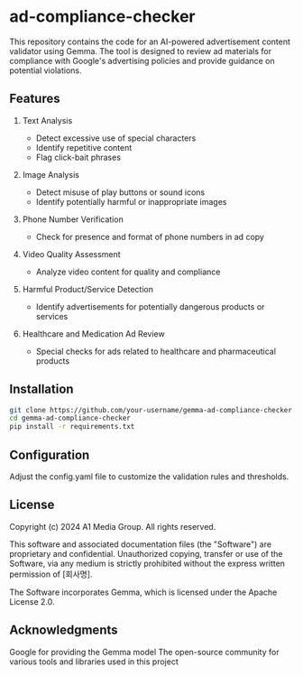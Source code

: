 # ad-compliance-checker

This repository contains the code for an AI-powered advertisement content validator using Gemma. The tool is designed to review ad materials for compliance with Google's advertising policies and provide guidance on potential violations.

## Features

1. Text Analysis
   - Detect excessive use of special characters
   - Identify repetitive content
   - Flag click-bait phrases

2. Image Analysis
   - Detect misuse of play buttons or sound icons
   - Identify potentially harmful or inappropriate images

3. Phone Number Verification
   - Check for presence and format of phone numbers in ad copy

4. Video Quality Assessment
   - Analyze video content for quality and compliance

5. Harmful Product/Service Detection
   - Identify advertisements for potentially dangerous products or services

6. Healthcare and Medication Ad Review
   - Special checks for ads related to healthcare and pharmaceutical products

## Installation

```bash
git clone https://github.com/your-username/gemma-ad-compliance-checker.git
cd gemma-ad-compliance-checker
pip install -r requirements.txt
```
## Configuration
Adjust the config.yaml file to customize the validation rules and thresholds.


## License

Copyright (c) 2024 A1 Media Group. All rights reserved.

This software and associated documentation files (the "Software") are proprietary and confidential. 
Unauthorized copying, transfer or use of the Software, via any medium is strictly prohibited without the express written permission of [회사명].

The Software incorporates Gemma, which is licensed under the Apache License 2.0.

## Acknowledgments

Google for providing the Gemma model
The open-source community for various tools and libraries used in this project
